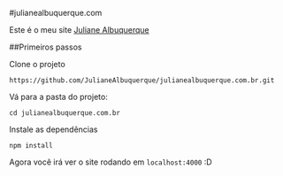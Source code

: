 #julianealbuquerque.com

Este é o meu site [Juliane Albuquerque](https://github.com/JulianeAlbuquerque)

##Primeiros passos

Clone o projeto

    https://github.com/JulianeAlbuquerque/julianealbuquerque.com.br.git

Vá para a pasta do projeto:

    cd julianealbuquerque.com.br

Instale as dependências

    npm install

Agora você irá ver o site rodando em `localhost:4000` :D 
